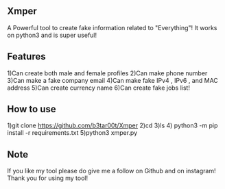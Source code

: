 ## Xmper
A Powerful tool to create fake information related to "Everything"! It works on python3 and is super useful!

## Features
1)Can create both male and female profiles
2)Can make phone number
3)Can make a fake company email
4)Can make fake IPv4 , IPv6 , and MAC address
5)Can create currency name
6)Can create fake jobs list!

## How to use
1)git clone https://github.com/b3tar00t/Xmper
2)cd
3)ls
4) python3 -m pip install -r requirements.txt
5)python3 xmper.py

## Note
If you like my tool please do give me a follow on Github and on instagram!
Thank you for using my tool!

